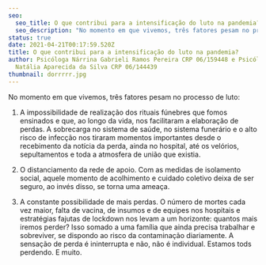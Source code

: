 ```yaml
---
seo:
  seo_title: O que contribui para a intensificação do luto na pandemia?
  seo_description: "No momento em que vivemos, três fatores pesam no processo de luto:"
status: true
date: 2021-04-21T00:17:59.520Z
title: O que contribui para a intensificação do luto na pandemia?
author: Psicóloga Nárrina Gabrieli Ramos Pereira CRP 06/159448 e Psicóloga
  Natália Aparecida da Silva CRP 06/144439
thumbnail: dorrrrr.jpg
---
```

<!--StartFragment-->

No momento em que vivemos, três fatores pesam no processo de luto:

1. A impossibilidade de realização dos rituais fúnebres que fomos ensinados e que, ao longo da vida, nos facilitaram a elaboração de perdas. A sobrecarga no sistema de saúde, no sistema funerário e o alto risco de infecção nos tiraram momentos importantes desde o recebimento da notícia da perda, ainda no hospital, até os velórios, sepultamentos e toda a atmosfera de união que existia.

2. O distanciamento da rede de apoio. Com as medidas de isolamento social, aquele momento de acolhimento e cuidado coletivo deixa de ser seguro, ao invés disso, se torna uma ameaça.

3. A constante possibilidade de mais perdas. O número de mortes cada vez maior, falta de vacina, de insumos e de equipes nos hospitais e estratégias fajutas de lockdown nos levam a um horizonte: quantos mais iremos perder? Isso somado a uma família que ainda precisa trabalhar e sobreviver, se dispondo ao risco da contaminação diariamente. A sensação de perda é ininterrupta e não, não é individual. Estamos tods perdendo. E muito.

<!--EndFragment-->